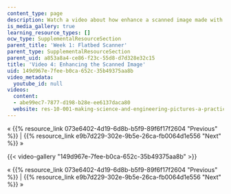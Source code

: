 ```yaml
---
content_type: page
description: Watch a video about how enhance a scanned image made with a flatbed scanner.
is_media_gallery: true
learning_resource_types: []
ocw_type: SupplementalResourceSection
parent_title: 'Week 1: Flatbed Scanner'
parent_type: SupplementalResourceSection
parent_uid: a853a8a4-ce86-f23c-55d8-d7d328e32c15
title: 'Video 4: Enhancing the Scanned Image'
uid: 149d967e-7fee-b0ca-652c-35b49375aa8b
video_metadata:
  youtube_id: null
videos:
  content:
  - abe99ec7-7877-d198-b28e-ee6137daca80
  website: res-10-001-making-science-and-engineering-pictures-a-practical-guide-to-presenting-your-work-spring-2016
---
```


« {{% resource_link 073e6402-4d19-6d8b-b5f9-89f6f17f2604 "Previous" %}} | {{% resource_link e9b7d229-302e-9b5e-26ca-fb0064d1e556 "Next" %}} »

{{< video-gallery "149d967e-7fee-b0ca-652c-35b49375aa8b" >}}


« {{% resource_link 073e6402-4d19-6d8b-b5f9-89f6f17f2604 "Previous" %}} | {{% resource_link e9b7d229-302e-9b5e-26ca-fb0064d1e556 "Next" %}} »